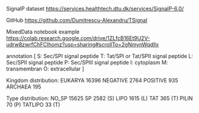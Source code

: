 SignalP dataset
https://services.healthtech.dtu.dk/services/SignalP-6.0/

GitHub
https://github.com/Dumitrescu-Alexandru/TSignal

MixedData notebook example
https://colab.research.google.com/drive/1ZLfcB16Et9U2V-udrw8zwrfChFCIhomz?usp=sharing#scrollTo=2gNmynWqdllx

annotation [
    S: Sec/SPI signal peptide
    T: Tat/SPI or Tat/SPII signal peptide
    L: Sec/SPII signal peptide
    P: Sec/SPIII signal peptide
    I: cytoplasm
    M: transmembran
    O: extracellular
]


Kingdom distribution:
EUKARYA     16396
NEGATIVE     2764
POSITIVE      935
ARCHAEA       195


Type distribution:
NO_SP      15625
SP          2582 (S)
LIPO        1615 (L)
TAT          365 (T)
PILIN         70 (P)
TATLIPO       33 (T)


